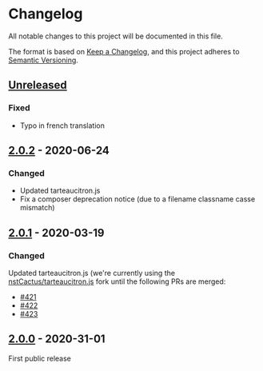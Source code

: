 # Changelog
All notable changes to this project will be documented in this file.

The format is based on [Keep a Changelog](https://keepachangelog.com/en/1.0.0/),
and this project adheres to [Semantic Versioning](https://semver.org/spec/v2.0.0.html).

## [Unreleased]
### Fixed
- Typo in french translation


## [2.0.2] - 2020-06-24
### Changed
- Updated tarteaucitron.js
- Fix a composer deprecation notice (due to a filename classname casse mismatch)


## [2.0.1] - 2020-03-19
### Changed
Updated tarteaucitron.js (we're currently using the
[nstCactus/tarteaucitron.js] fork until the following PRs are merged:
  - [#421](https://github.com/AmauriC/tarteaucitron.js/pull/421)
  - [#422](https://github.com/AmauriC/tarteaucitron.js/pull/422)
  - [#423](https://github.com/AmauriC/tarteaucitron.js/pull/423)


## [2.0.0] - 2020-31-01
First public release

[Unreleased]: https://github.com/la-haute-societe/craft-tarteaucitron/compare/2.0.2...HEAD
[2.0.2]: https://github.com/la-haute-societe/craft-tarteaucitron/compare/2.0.1...2.0.2
[2.0.1]: https://github.com/la-haute-societe/craft-tarteaucitron/compare/2.0.0...2.0.1
[2.0.0]: https://github.com/la-haute-societe/craft-tarteaucitron/releases/tag/2.0.0
[nstCactus/tarteaucitron.js]: https://github.com/nstCactus/tarteaucitron.js
